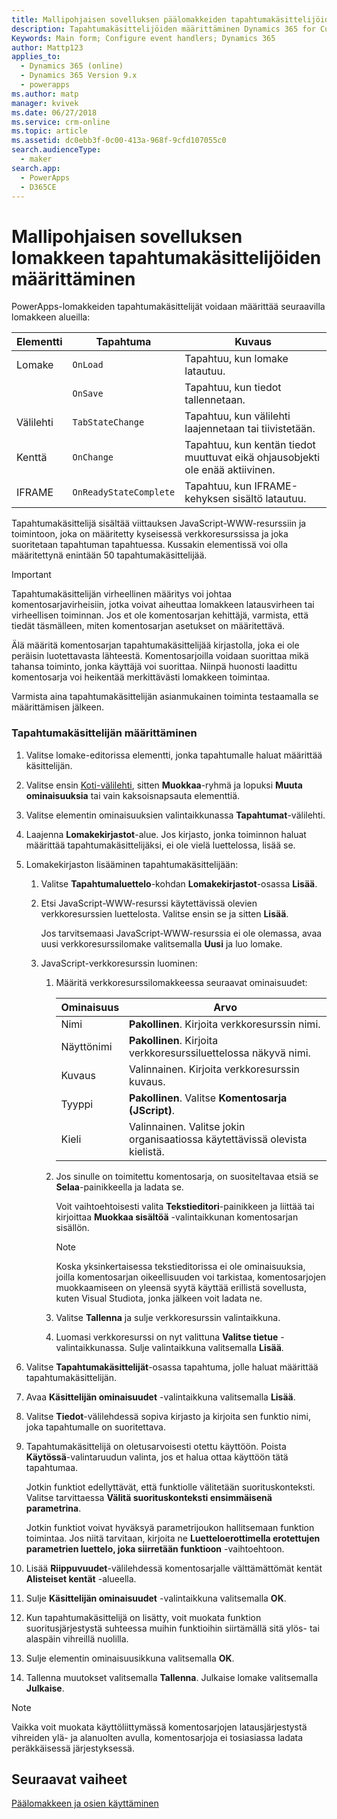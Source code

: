 ```yaml
---
title: Mallipohjaisen sovelluksen päälomakkeiden tapahtumakäsittelijöiden määrittäminen PowerAppsissa | MicrosoftDocs
description: Tapahtumakäsittelijöiden määrittäminen Dynamics 365 for Customer Engagementissa
Keywords: Main form; Configure event handlers; Dynamics 365
author: Mattp123
applies_to:
  - Dynamics 365 (online)
  - Dynamics 365 Version 9.x
  - powerapps
ms.author: matp
manager: kvivek
ms.date: 06/27/2018
ms.service: crm-online
ms.topic: article
ms.assetid: dc0ebb3f-0c00-413a-968f-9cfd107055c0
search.audienceType:
  - maker
search.app:
  - PowerApps
  - D365CE
---
```

# <a name="configure-model-driven-app-form-event-handlers"></a>Mallipohjaisen sovelluksen lomakkeen tapahtumakäsittelijöiden määrittäminen

 PowerApps-lomakkeiden tapahtumakäsittelijät voidaan määrittää seuraavilla lomakkeen alueilla:  
  
|Elementti|Tapahtuma|Kuvaus|  
|-------------|-----------|-----------------|  
|Lomake|`OnLoad`|Tapahtuu, kun lomake latautuu.|  
||`OnSave`|Tapahtuu, kun tiedot tallennetaan.|  
|Välilehti|`TabStateChange`|Tapahtuu, kun välilehti laajennetaan tai tiivistetään.|  
|Kenttä|`OnChange`|Tapahtuu, kun kentän tiedot muuttuvat eikä ohjausobjekti ole enää aktiivinen.|  
|IFRAME|`OnReadyStateComplete`|Tapahtuu, kun IFRAME-kehyksen sisältö latautuu.|  
  
 Tapahtumakäsittelijä sisältää viittauksen JavaScript-WWW-resurssiin ja toimintoon, joka on määritetty kyseisessä verkkoresurssissa ja joka suoritetaan tapahtuman tapahtuessa. Kussakin elementissä voi olla määritettynä enintään 50 tapahtumakäsittelijää.  
  
> [!IMPORTANT]
>  Tapahtumakäsittelijän virheellinen määritys voi johtaa komentosarjavirheisiin, jotka voivat aiheuttaa lomakkeen latausvirheen tai virheellisen toiminnan. Jos et ole komentosarjan kehittäjä, varmista, että tiedät täsmälleen, miten komentosarjan asetukset on määritettävä.  
>   
>  Älä määritä komentosarjan tapahtumakäsittelijää kirjastolla, joka ei ole peräisin luotettavasta lähteestä. Komentosarjoilla voidaan suorittaa mikä tahansa toiminto, jonka käyttäjä voi suorittaa. Niinpä huonosti laadittu komentosarja voi heikentää merkittävästi lomakkeen toimintaa.  
>   
>  Varmista aina tapahtumakäsittelijän asianmukainen toiminta testaamalla se määrittämisen jälkeen.  
  
### <a name="to-configure-an-event-handler"></a>Tapahtumakäsittelijän määrittäminen 
  
1.  Valitse lomake-editorissa elementti, jonka tapahtumalle haluat määrittää käsittelijän.  
  
2.  Valitse ensin [Koti-välilehti](form-editor-user-interface-legacy.md#home-tab), sitten **Muokkaa**-ryhmä ja lopuksi **Muuta ominaisuuksia** tai vain kaksoisnapsauta elementtiä.  
  
3.  Valitse elementin ominaisuuksien valintaikkunassa **Tapahtumat**-välilehti.  
  
4.  Laajenna **Lomakekirjastot**-alue. Jos kirjasto, jonka toiminnon haluat määrittää tapahtumakäsittelijäksi, ei ole vielä luettelossa, lisää se.  
  
5.  Lomakekirjaston lisääminen tapahtumakäsittelijään:  
    1.  Valitse **Tapahtumaluettelo**-kohdan **Lomakekirjastot**-osassa **Lisää**.  
  
    2.  Etsi JavaScript-WWW-resurssi käytettävissä olevien verkkoresurssien luettelosta. Valitse ensin se ja sitten **Lisää**.  
  
         Jos tarvitsemaasi JavaScript-WWW-resurssia ei ole olemassa, avaa uusi verkkoresurssilomake valitsemalla **Uusi** ja luo lomake.  
  
    3.  JavaScript-verkkoresurssin luominen:  
        1.  Määritä verkkoresurssilomakkeessa seuraavat ominaisuudet:  
  
            |Ominaisuus|Arvo|  
            |--------------|-----------|  
            |Nimi|**Pakollinen**. Kirjoita verkkoresurssin nimi.|  
            |Näyttönimi|**Pakollinen**. Kirjoita verkkoresurssiluettelossa näkyvä nimi.|  
            |Kuvaus|Valinnainen. Kirjoita verkkoresurssin kuvaus.|  
            |Tyyppi|**Pakollinen**. Valitse **Komentosarja (JScript)**.|  
            |Kieli|Valinnainen. Valitse jokin organisaatiossa käytettävissä olevista kielistä.|  
  
        2.  Jos sinulle on toimitettu komentosarja, on suositeltavaa etsiä se **Selaa**-painikkeella ja ladata se.  
  
             Voit vaihtoehtoisesti valita **Tekstieditori**-painikkeen ja liittää tai kirjoittaa **Muokkaa sisältöä** -valintaikkunan komentosarjan sisällön.  
  
            > [!NOTE]
            >  Koska yksinkertaisessa tekstieditorissa ei ole ominaisuuksia, joilla komentosarjan oikeellisuuden voi tarkistaa, komentosarjojen muokkaamiseen on yleensä syytä käyttää erillistä sovellusta, kuten Visual Studiota, jonka jälkeen voit ladata ne.  
  
        3.  Valitse **Tallenna** ja sulje verkkoresurssin valintaikkuna.  
  
        4.  Luomasi verkkoresurssi on nyt valittuna **Valitse tietue** -valintaikkunassa. Sulje valintaikkuna valitsemalla **Lisää**.  
6.  Valitse **Tapahtumakäsittelijät**-osassa tapahtuma, jolle haluat määrittää tapahtumakäsittelijän.  
  
7.  Avaa **Käsittelijän ominaisuudet** -valintaikkuna valitsemalla **Lisää**.  
  
8. Valitse **Tiedot**-välilehdessä sopiva kirjasto ja kirjoita sen funktio nimi, joka tapahtumalle on suoritettava.  
  
9. Tapahtumakäsittelijä on oletusarvoisesti otettu käyttöön. Poista **Käytössä**-valintaruudun valinta, jos et halua ottaa käyttöön tätä tapahtumaa.  
  
     Jotkin funktiot edellyttävät, että funktiolle välitetään suorituskonteksti. Valitse tarvittaessa **Välitä suorituskonteksti ensimmäisenä parametrina**.  
  
     Jotkin funktiot voivat hyväksyä parametrijoukon hallitsemaan funktion toimintaa. Jos niitä tarvitaan, kirjoita ne **Luetteloerottimella erotettujen parametrien luettelo, joka siirretään funktioon** -vaihtoehtoon.  
  
10. Lisää **Riippuvuudet**-välilehdessä komentosarjalle välttämättömät kentät **Alisteiset kentät** -alueella.  
  
11. Sulje **Käsittelijän ominaisuudet** -valintaikkuna valitsemalla **OK**.  
  
12. Kun tapahtumakäsittelijä on lisätty, voit muokata funktion suoritusjärjestystä suhteessa muihin funktioihin siirtämällä sitä ylös- tai alaspäin vihreillä nuolilla.  
  
13. Sulje elementin ominaisuusikkuna valitsemalla **OK**.  
  
14. Tallenna muutokset valitsemalla **Tallenna**. Julkaise lomake valitsemalla **Julkaise**.  
  
> [!NOTE]
>  Vaikka voit muokata käyttöliittymässä komentosarjojen latausjärjestystä vihreiden ylä- ja alanuolten avulla, komentosarjoja ei tosiasiassa ladata peräkkäisessä järjestyksessä.   

## <a name="next-steps"></a>Seuraavat vaiheet

[Päälomakkeen ja osien käyttäminen](use-main-form-and-components.md)
